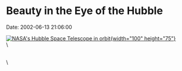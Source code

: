 Beauty in the Eye of the Hubble
===============================

Date: 2002-06-13 21:06:00

[![NASA\'s Hubble Space Telescope in
orbit](http://www.jpl.nasa.gov/images/wfpc/Hubble-16.jpg){width="100"
height="75"}](http://www.jpl.nasa.gov/news/&rn=news.xml&rst=6470)\
\

\
\
